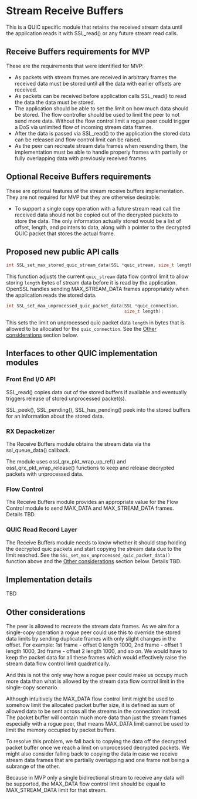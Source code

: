 Stream Receive Buffers
======================

This is a QUIC specific module that retains the received stream data
until the application reads it with SSL_read() or any future stream read
calls.

Receive Buffers requirements for MVP
------------------------------------

These are the requirements that were identified for MVP:

- As packets with stream frames are received in arbitrary frames the
  received data must be stored until all the data with earlier offsets
  are received.
- As packets can be received before application calls SSL_read() to read
  the data the data must be stored.
- The application should be able to set the limit on how much data should
  be stored. The flow controller should be used to limit the peer to not send
  more data. Without the flow control limit a rogue peer could trigger
  a DoS via unlimited flow of incoming stream data frames.
- After the data is passed via SSL_read() to the application the stored
  data can be released and flow control limit can be raised.
- As the peer can recreate stream data frames when resending them, the
  implementation must be able to handle properly frames with partially
  or fully overlapping data with previously received frames.

Optional Receive Buffers requirements
-------------------------------------

These are optional features of the stream receive buffers implementation.
They are not required for MVP but they are otherwise desirable:

- To support a single copy operation with a future stream read call
  the received data should not be copied out of the decrypted packets to
  store the data. The only information actually stored would be a list
  of offset, length, and pointers to data, along with a pointer to the
  decrypted QUIC packet that stores the actual frame.

Proposed new public API calls
-----------------------------

```C
int SSL_set_max_stored_quic_stream_data(SSL *quic_stream, size_t length);
```

This function adjusts the current `quic_stream` data flow control limit to
allow storing `length` bytes of stream data before it is read by the
application.
OpenSSL handles sending MAX_STREAM_DATA frames appropriately when the
application reads the stored data.

```C
int SSL_set_max_unprocessed_quic_packet_data(SSL *quic_connection,
                                             size_t length);
```

This sets the limit on unprocessed quic packet data `length` in bytes that
is allowed to be allocated for the `quic_connection`.
See the [Other considerations](#other-considerations) section below.

Interfaces to other QUIC implementation modules
-----------------------------------------------

### Front End I/O API

SSL_read() copies data out of the stored buffers if available and
eventually triggers release of stored unprocessed packet(s).

SSL_peek(), SSL_pending(), SSL_has_pending() peek into the stored
buffers for an information about the stored data.

### RX Depacketizer

The Receive Buffers module obtains the stream data via the ssl_queue_data()
callback.

The module uses ossl_qrx_pkt_wrap_up_ref() and ossl_qrx_pkt_wrap_release()
functions to keep and release decrypted packets with unprocessed data.

### Flow Control

The Receive Buffers module provides an appropriate value for the Flow
Control module to send MAX_DATA and MAX_STREAM_DATA frames. Details
TBD.

### QUIC Read Record Layer

The Receive Buffers module needs to know whether it should stop holding
the decrypted quic packets and start copying the stream data due to
the limit reached. See the `SSL_set_max_unprocessed_quic_packet_data()`
function above and the [Other considerations](#other-considerations) section
below. Details TBD.

Implementation details
----------------------

TBD

Other considerations
--------------------

The peer is allowed to recreate the stream data frames. As we aim for
a single-copy operation a rogue peer could use this to override the stored
data limits by sending duplicate frames with only slight changes in the
offset. For example: 1st frame - offset 0 length 1000, 2nd frame -
offset 1 length 1000, 3rd frame - offset 2 length 1000, and so on. We
would have to keep the packet data for all these frames which would
effectively raise the stream data flow control limit quadratically.

And this is not the only way how a rogue peer could make us occupy much
more data than what is allowed by the stream data flow control limit
in the single-copy scenario.

Although intuitively the MAX_DATA flow control limit might be used to
somehow limit the allocated packet buffer size, it is defined as sum
of allowed data to be sent across all the streams in the connection instead.
The packet buffer will contain much more data than just the stream frames
especially with a rogue peer, that means MAX_DATA limit cannot be used
to limit the memory occupied by packet buffers.

To resolve this problem, we fall back to copying the data off the
decrypted packet buffer once we reach a limit on unprocessed decrypted
packets. We might also consider falling back to copying the data in case
we receive stream data frames that are partially overlapping and one frame
not being a subrange of the other.

Because in MVP only a single bidirectional stream to receive
any data will be supported, the MAX_DATA flow control limit should be equal
to MAX_STREAM_DATA limit for that stream.
